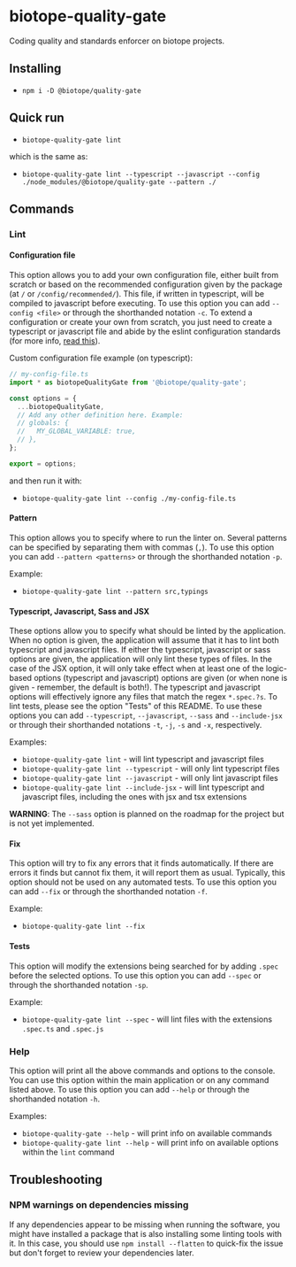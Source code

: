 # biotope-quality-gate

Coding quality and standards enforcer on biotope projects.

## Installing
- `npm i -D @biotope/quality-gate`

## Quick run
- `biotope-quality-gate lint`

which is the same as:
- `biotope-quality-gate lint --typescript --javascript --config ./node_modules/@biotope/quality-gate --pattern ./`

## Commands

### Lint

#### Configuration file
This option allows you to add your own configuration file, either built from scratch or based on the
recommended configuration given by the package (at `/` or `/config/recommended/`).
This file, if written in typescript, will be compiled to javascript before executing.
To use this option you can add `--config <file>` or through the shorthanded notation `-c`.
To extend a configuration or create your own from scratch, you just need to create a typescript or
javascript file and abide by the eslint configuration standards (for more info,
[read this][link-eslint-config]).

Custom configuration file example (on typescript):
```typescript
// my-config-file.ts
import * as biotopeQualityGate from '@biotope/quality-gate';

const options = {
  ...biotopeQualityGate,
  // Add any other definition here. Example:
  // globals: {
  //   MY_GLOBAL_VARIABLE: true,
  // },
};

export = options;
```
and then run it with:
- `biotope-quality-gate lint --config ./my-config-file.ts`

#### Pattern
This option allows you to specify where to run the linter on. Several patterns can be specified by
separating them with commas (`,`).
To use this option you can add `--pattern <patterns>` or through the shorthanded notation `-p`.

Example:
- `biotope-quality-gate lint --pattern src,typings`

#### Typescript, Javascript, Sass and JSX
These options allow you to specify what should be linted by the application. When no option is
given, the application will assume that it has to lint both typescript and javascript files. If
either the typescript, javascript or sass options are given, the application will only lint these
types of files.
In the case of the JSX option, it will only take effect when at least one of the logic-based options
(typescript and javascript) options are given (or when none is given - remember, the default is
both!).
The typescript and javascript options will effectively ignore any files that match the regex
`*.spec.?s`. To lint tests, please see the option "Tests" of this README.
To use these options you can add `--typescript`, `--javascript`, `--sass` and `--include-jsx` or
through their shorthanded notations `-t`, `-j`, `-s` and `-x`, respectively.

Examples:
- `biotope-quality-gate lint` - will lint typescript and javascript files
- `biotope-quality-gate lint --typescript` - will only lint typescript files
- `biotope-quality-gate lint --javascript` - will only lint javascript files
- `biotope-quality-gate lint --include-jsx` - will lint typescript and javascript files, including the
ones with jsx and tsx extensions

**WARNING**: The `--sass` option is planned on the roadmap for the project but is not yet
implemented.

#### Fix
This option will try to fix any errors that it finds automatically. If there are errors it finds but
cannot fix them, it will report them as usual.
Typically, this option should not be used on any automated tests.
To use this option you can add `--fix` or through the shorthanded notation `-f`.

Example:
- `biotope-quality-gate lint --fix`

#### Tests
This option will modify the extensions being searched for by adding `.spec` before the selected
options.
To use this option you can add `--spec` or through the shorthanded notation `-sp`.

Example:
- `biotope-quality-gate lint --spec` - will lint files with the extensions `.spec.ts` and `.spec.js`

### Help
This option will print all the above commands and options to the console.
You can use this option within the main application or on any command listed above.
To use this option you can add `--help` or through the shorthanded notation `-h`.

Examples:
- `biotope-quality-gate --help` - will print info on available commands
- `biotope-quality-gate lint --help` - will print info on available options within the `lint` command

## Troubleshooting

### NPM warnings on dependencies missing
If any dependencies appear to be missing when running the software, you might have installed a
package that is also installing some linting tools with it. In this case, you should use
`npm install --flatten` to quick-fix the issue but don't forget to review your dependencies later.



[link-eslint-config]: https://eslint.org/docs/user-guide/configuring
